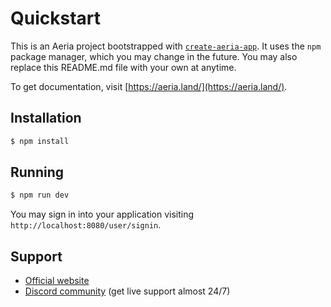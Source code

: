 # Quickstart

This is an Aeria project bootstrapped with [`create-aeria-app`]().
It uses the `npm` package manager, which you may change in the future. You may also replace this README.md file with your own at anytime.

To get documentation, visit [https://aeria.land/](https://aeria.land/).

## Installation

```sh
$ npm install
```

## Running

```sh
$ npm run dev
```

You may sign in into your application visiting `http://localhost:8080/user/signin`.


## Support

- [Official website](https://aeria.land/)
- [Discord community]() (get live support almost 24/7)

